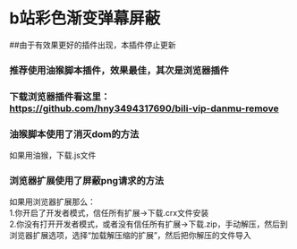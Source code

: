 # b站彩色渐变弹幕屏蔽<br>

##由于有效果更好的插件出现，本插件停止更新
### 推荐使用油猴脚本插件，效果最佳，其次是浏览器插件<br>
### 下载浏览器插件看这里：https://github.com/hny3494317690/bili-vip-danmu-remove<br>
### 油猴脚本使用了消灭dom的方法<br>
如果用油猴，下载.js文件<br>
### 浏览器扩展使用了屏蔽png请求的方法<br>
如果用浏览器扩展那么：<br>
1.你开启了开发者模式，信任所有扩展→下载.crx文件安装<br>
2.你没有打开开发者模式，或者没有信任所有扩展→下载.zip，手动解压，然后到浏览器扩展选项，选择“加载解压缩的扩展”，然后把你解压的文件导入<br>
